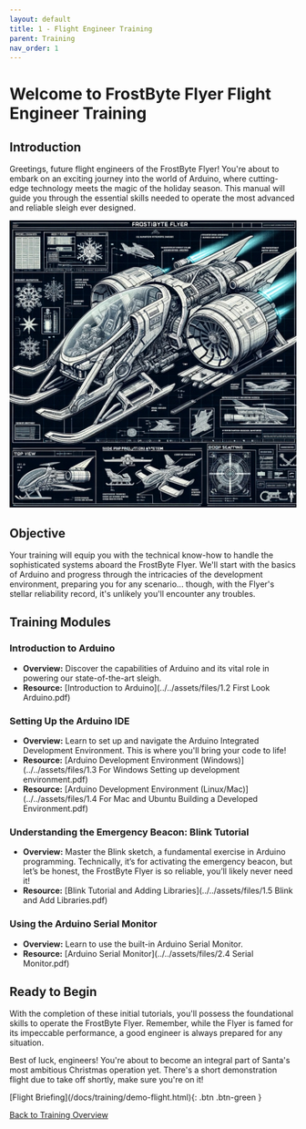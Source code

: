 ```yaml
---
layout: default
title: 1 - Flight Engineer Training
parent: Training
nav_order: 1
---
```


# Welcome to FrostByte Flyer Flight Engineer Training

## Introduction
Greetings, future flight engineers of the FrostByte Flyer! You're about to embark on an exciting journey into the world of Arduino, where cutting-edge technology meets the magic of the holiday season. This manual will guide you through the essential skills needed to operate the most advanced and reliable sleigh ever designed.

![](../../assets/images/frostbyte_flyer.jpg)

## Objective
Your training will equip you with the technical know-how to handle the sophisticated systems aboard the FrostByte Flyer. We'll start with the basics of Arduino and progress through the intricacies of the development environment, preparing you for any scenario... though, with the Flyer's stellar reliability record, it's unlikely you'll encounter any troubles.

## Training Modules

### Introduction to Arduino
- **Overview:** Discover the capabilities of Arduino and its vital role in powering our state-of-the-art sleigh.
- **Resource:** [Introduction to Arduino](../../assets/files/1.2 First Look Arduino.pdf)

### Setting Up the Arduino IDE
- **Overview:** Learn to set up and navigate the Arduino Integrated Development Environment. This is where you'll bring your code to life!
- **Resource:** [Arduino Development Environment (Windows)](../../assets/files/1.3 For Windows Setting up development environment.pdf)
- **Resource:** [Arduino Development Environment (Linux/Mac)](../../assets/files/1.4 For Mac and Ubuntu Building a Developed Environment.pdf)

### Understanding the Emergency Beacon: Blink Tutorial
- **Overview:** Master the Blink sketch, a fundamental exercise in Arduino programming. Technically, it’s for activating the emergency beacon, but let’s be honest, the FrostByte Flyer is so reliable, you’ll likely never need it!
- **Resource:** [Blink Tutorial and Adding Libraries](../../assets/files/1.5 Blink and Add Libraries.pdf)

### Using the Arduino Serial Monitor
- **Overview:** Learn to use the built-in Arduino Serial Monitor.
- **Resource:** [Arduino Serial Monitor](../../assets/files/2.4 Serial Monitor.pdf)

## Ready to Begin
With the completion of these initial tutorials, you'll possess the foundational skills to operate the FrostByte Flyer. Remember, while the Flyer is famed for its impeccable performance, a good engineer is always prepared for any situation.

Best of luck, engineers! You're about to become an integral part of Santa's most ambitious Christmas operation yet. There's a short demonstration flight due to take off shortly, make sure you're on it!

<span class="fs-8">
[Flight Briefing](/docs/training/demo-flight.html){: .btn .btn-green }
</span>

[Back to Training Overview](/docs/training/)
